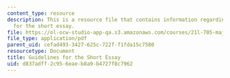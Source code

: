 ```yaml
---
content_type: resource
description: This is a resource file that contains information regarding guidelines
  for the short essay.
file: https://ol-ocw-studio-app-qa.s3.amazonaws.com/courses/21l-705-major-authors-rewriting-genesis-paradise-lost-and-twentieth-century-fantasy-spring-2009/d837adff2c956eaeb8a9b4727f8c7962_MIT21L_705S09_assn01.pdf
file_type: application/pdf
parent_uid: cefad493-3427-625c-722f-f1fda15c7580
resourcetype: Document
title: Guidelines for the Short Essay
uid: d837adff-2c95-6eae-b8a9-b4727f8c7962
---
```

